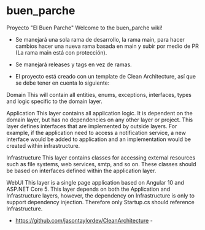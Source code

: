 # buen_parche
Proyecto "El Buen Parche"
Welcome to the buen_parche wiki!


- Se manejará una sola rama de desarrollo, la rama main, para hacer cambios hacer una nueva rama basada en main y subir por medio de PR (La rama main está con protección).

- Se manejará releases y tags en vez de ramas.

- El proyecto está creado con un template de Clean Architecture, así que se debe tener en cuenta lo siguiente:

Domain
This will contain all entities, enums, exceptions, interfaces, types and logic specific to the domain layer.

Application
This layer contains all application logic. It is dependent on the domain layer, but has no dependencies on any other layer or project. This layer defines interfaces that are implemented by outside layers. For example, if the application need to access a notification service, a new interface would be added to application and an implementation would be created within infrastructure.

Infrastructure
This layer contains classes for accessing external resources such as file systems, web services, smtp, and so on. These classes should be based on interfaces defined within the application layer.

WebUI
This layer is a single page application based on Angular 10 and ASP.NET Core 5. This layer depends on both the Application and Infrastructure layers, however, the dependency on Infrastructure is only to support dependency injection. Therefore only Startup.cs should reference Infrastructure.

- https://github.com/jasontaylordev/CleanArchitecture -
